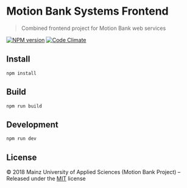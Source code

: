 [comment]: # (ACHTUNG! This is an autogenerated file and will be automatically overwritten)
[comment]: # (To edit its contents please refer to the project dir '.readme')

# Motion Bank Systems Frontend
> Combined frontend project for Motion Bank web services

[![NPM version](https://badge.fury.io/js/@motionbank-js/quasar-app.svg)](https://npmjs.org/package/@motionbank-js/quasar-app)
[![Code Climate](https://codeclimate.com/github/motionbank-js/@motionbank-js/quasar-app.svg)](https://codeclimate.com/github/motionbank-js/@motionbank-js/quasar-app)


## Install

```shell
npm install
```

## Build

```shell
npm run build
```

## Development

```shell
npm run dev
```


## License

:copyright: 2018 Mainz University of Applied Sciences (Motion Bank Project) – 
Released under the [MIT](https://github.com/motionbank-js/@motionbank-js/quasar-app/blob/master/LICENSE) license

